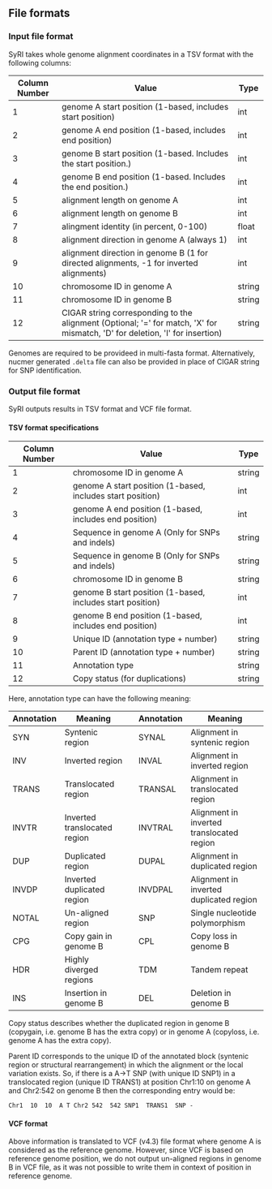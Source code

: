 ## File formats
### Input file format
SyRI takes whole genome alignment coordinates in a TSV format with the following columns:

|Column Number | Value   | Type |
| ------------ | ---------- | ----------- |
|1       | genome A start position (1-based, includes start position) | int        |
|2       | genome A end position (1-based, includes end position) | int |
|3       | genome B start position (1-based. Includes the start position.) | int |
|4       | genome B end position (1-based. Includes the end position.)   |  int |
|5       | alignment length on genome A  | int |
|6       | alignment length on genome B    |    int |
|7       | alingment identity (in percent, 0-100)  | float |
|8       | alignment direction in genome A  (always 1)  | int |
|9       | alignment direction in genome B (1 for directed alignments, -1 for inverted alignments)       | int |
|10      | chromosome ID in genome A     |         string |
|11      | chromosome ID in genome B         |         string |
|12      | CIGAR string corresponding to the alignment (Optional; '=' for match, 'X' for mismatch, 'D' for deletion, 'I' for insertion)    |         string |


Genomes are required to be provideed in multi-fasta format. Alternatively, nucmer generated `.delta` file can also be provided in place of CIGAR string for SNP identification.

### Output file format
SyRI outputs results in TSV format and VCF file format.

#### TSV format specifications

|Column Number | Value   | Type |
| ------------ | ---------- | ----------- |
|1       | chromosome ID in genome A     | string |
|2       | genome A start position (1-based, includes start position) | int |
|3       | genome A end position (1-based, includes end position) | int |
|4       | Sequence in genome A (Only for SNPs and indels) | string |
|5       | Sequence in genome B (Only for SNPs and indels) | string |
|6       | chromosome ID in genome B     |         string |
|7       | genome B start position (1-based, includes start position) | int |
|8       | genome B end position (1-based, includes end position) | int |
|9       | Unique ID  (annotation type + number)  | string |
|10      | Parent ID  (annotation type + number)  | string |
|11      | Annotation type  | string |
|12      | Copy status (for duplications)| string |

Here, annotation type can have the following meaning:

| Annotation | Meaning| | Annotation | Meaning |
|----------|----------|---------|----------|----------|
| SYN | Syntenic region | | SYNAL | Alignment in syntenic region |
| INV | Inverted region || INVAL | Alignment in inverted region |
| TRANS | Translocated region || TRANSAL | Alignment in translocated region |
| INVTR | Inverted translocated region || INVTRAL | Alignment in inverted translocated region |
| DUP | Duplicated region || DUPAL | Alignment in duplicated region |
| INVDP | Inverted duplicated region || INVDPAL | Alignment in inverted duplicated region |
| NOTAL | Un-aligned region || SNP | Single nucleotide polymorphism |
| CPG | Copy gain in genome B || CPL | Copy loss in genome B |
| HDR | Highly diverged regions || TDM | Tandem repeat |
| INS | Insertion in genome B || DEL | Deletion in genome B |

Copy status describes whether the duplicated region in genome B (copygain, i.e. genome B has the extra copy) or in genome A (copyloss, i.e. genome A has the extra copy).

Parent ID corresponds to the unique ID of the annotated block (syntenic region or structural rearrangement) in which the alignment or the local variation exists. So, if there is a A->T SNP (with unique ID SNP1) in a translocated region (unique ID TRANS1) at position Chr1:10 on genome A and Chr2:542 on genome B then the corresponding entry would be:

```
Chr1  10  10  A T Chr2 542  542 SNP1  TRANS1  SNP -
```

#### VCF format
Above information is translated to VCF (v4.3) file format where genome A is considered as the reference genome. However, since VCF is based on reference genome position, we do not output un-aligned regions in genome B in VCF file, as it was not possible to write them in context of position in reference genome.


<!--
```
#	Chr1	8241	610363	-	Chr1	1	601274              
8241	550541	1	542302  
549844	587482	541241	578850  
588093	610363	578947	601274  
#	Chr1	610355	1160239	-	Chr1	602856	1153904  
610355	670785	602856	663228  
671022	768174	663228	760407  
768166	821005	761285	814172  
```
Here, the lines starting with '#' correspond to alignment block, and lines below it (till the beginning of next annotated block) are the alignments in this block. For blocks, the columns are:

- RefChr
- RefStart
- RefEnd
- "-"
- QryChr
- QryStart
- QryEnd

For alignments, the columns are:

- RefStart
- RefEnd
- QryStart
- QryEnd.

### SV identification using `getsv`:
This tool uses the output of syri and identifies structure variations between the two genomes, outputs divergent (not aligned) regions, and transform syri's output into a list of alignment.

```bash
#Usage:
getsv [-d /path/to/directory/if/not/current/directory]
```
It generates three output files.

notAligned.txt: Lists all divergenet (not aligned) regions in the two genomes. It is in .tsv format with the columns being:

- Genome identifier. R for reference and Q for query
- Start position
- End position
- Chromosome ID

mumSNPIn.txt: list of alignments that were aligned. Input for getShV. Can directly be used with show-snps (from mummer). In tsv format, each row is an alignment, and columns being:

- Start position in reference
- End position in reference
- Start position in query
- End position in query
- Chromosome ID in reference
- Chromosome ID in query

sv.txt: Structural variations in the two genomes. Reports, CNVs (CNV), highly different regions (HDR), indels (InDel), tandem repeat (CNV+Tandem), CNV with an indel between the two repeat sites, and Indel which are accompanied by a SNP. TSV format where each row is a sv, with columns being:

- Variation type
- Start position in reference
- End position in reference
- Start position in query
- End position in query
- Chromosome ID in reference
- Chromosome ID in query
- Secondary variation. Format-> type:genome containing the variation:position

```bash
# sample output
InDel+SNP   3900260 3901020 3909459 3909459 Chr1    Chr1    SNP:Q:3909459-3909459

## The region Ref-Chr1:3900260-3901020 should be at Qry-Chr1:3909459-3909459 but is deleted in the query genome. However, there is also SNP at Qry-Chr1:3909459.
```

### Short variation identification using `getshv`:
SyRI allows identification of short variations (SNPs and indels) along with information of their actual biological confirmation within the compared genomes. Annotated alignment are compared and processed to find ShVs. Alignment file generated by getsv, and the alignment delta file are parsed to show-snps (from mummer). Its output is then further processed to classify ShVs to incorporate confirmation information.

To use `getshv`:
```bash
getshv alignment_file delta_file [options]
```

Output files:

- snps.txt: show-snps output
- snps_no_indels.txt: show-snps output without indels
- snps_no_indels_buff0.txt: -b filtered snps
- snps_no_indels_buff0_syn: -b filtered snps in syntenic regions
- snps_no_indels_buff0_inv: -b filtered snps in inverted regions
- snps_no_indels_buff0_TL: -b filtered snps in translocated regions
- snps_no_indels_buff0_invTL: -b filtered snps in inverted translocated regions
- snps_no_indels_buff0_dup: -b filtered snps in duplicated regions
- snps_no_indels_buff0_invDup: -b filtered snps in inverted duplicated regions
- snps_no_indels_buff0_ctx: -b filtered snps in cross-chromosomal exchange
- snps_no_indels_buff0_strict_syn: -b filtered which are syntenic regions which are not overlapping with duplications

similarly, indels are divided into files corresponding to different regions (indels_syn, indels_inv, indels_TL, indels_invTL, indels_dup, indels_invDup, indels_ctx)

Outfile file format is same as that from show-snps with parameters -H, -l, -r, -T.
-->
